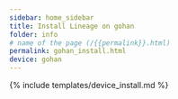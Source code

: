 ```yaml
---
sidebar: home_sidebar
title: Install Lineage on gohan
folder: info
# name of the page (/{{permalink}}.html)
permalink: gohan_install.html
device: gohan
---
```

{% include templates/device_install.md %}